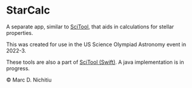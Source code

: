 # StarCalc

A separate app, similar to [SciTool](https://github.com/mdnich/scitool), that aids in calculations for stellar properties.

This was created for use in the US Science Olympiad Astronomy event in 2022-3.

These tools are also a part of [SciTool (Swift)](https://github.com/mdnich/scitool/tree/main). A java implementation is in progress.

© Marc D. Nichitiu

